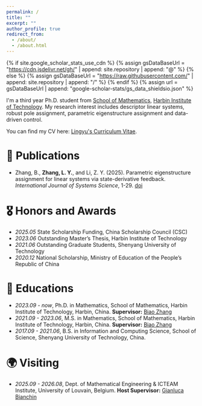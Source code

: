 ```yaml
---
permalink: /
title: ""
excerpt: ""
author_profile: true
redirect_from: 
  - /about/
  - /about.html
---
```


{% if site.google_scholar_stats_use_cdn %}
{% assign gsDataBaseUrl = "https://cdn.jsdelivr.net/gh/" | append: site.repository | append: "@" %}
{% else %}
{% assign gsDataBaseUrl = "https://raw.githubusercontent.com/" | append: site.repository | append: "/" %}
{% endif %}
{% assign url = gsDataBaseUrl | append: "google-scholar-stats/gs_data_shieldsio.json" %}

<span class='anchor' id='about-me'></span>

I'm a third year Ph.D. student from [School of Mathematics](http://math.hit.edu.cn/main.htm), [Harbin Institute of Technology](http://www.hit.edu.cn). My research interest includes descriptor linear systems, robust pole assignment, parametric eigenstructure assignment and data-driven control.

You can find my CV here: [Lingyu's Curriculum Vitae](../assets/CV_ZLY.pdf).
 

# 📝 Publications 
- Zhang, B., **Zhang, L. Y.**, and Li, Z. Y. (2025). Parametric eigenstructure assignment for linear
systems via state-derivative feedback. *International Journal of Systems Science*, 1-29. [doi](https://www.tandfonline.com/doi/full/10.1080/00207721.2025.2504051)

# 🎖 Honors and Awards
- *2025.05*  State Scholarship Funding,  China Scholarship Council (CSC)
- *2023.06*  Outstanding Master’s Thesis,  Harbin Institute of Technology
- *2021.06*  Outstanding Graduate Students, Shenyang University of Technology
- *2020.12*  National Scholarship, Ministry of Education of the People’s Republic of China

# 📖 Educations
- *2023.09 - now*, Ph.D. in Mathematics, School of Mathematics, Harbin Institute of Technology, Harbin, China. **Supervisor:** [Biao Zhang](https://www.researchgate.net/profile/Biao-Zhang-29)
- *2021.09 - 2023.06*, M.S. in Mathematics, School of Mathematics, Harbin Institute of Technology, Harbin, China. **Supervisor:** [Biao Zhang](https://www.researchgate.net/profile/Biao-Zhang-29)
- *2017.09 - 2021.06*, B.S. in Information and Computing Science, School of Science, Shenyang University of Technology, China. 

# 🌍 Visiting
- *2025.09 - 2026.08*, Dept. of Mathematical Engineering & ICTEAM Institute, University of Louvain, Belgium. **Host Supervisor:** [Gianluca Bianchin](https://gianlucabi.github.io)
